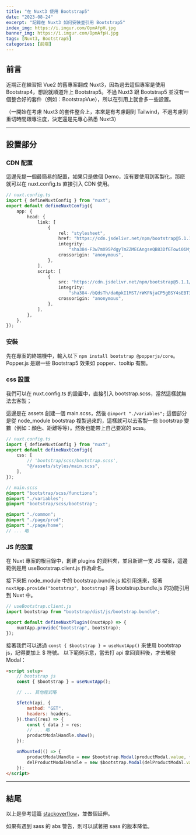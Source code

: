 ```yaml
---
title: "在 Nuxt3 使用 Bootstrap5"
date: "2023-08-24"
excerpt: "記錄在 Nuxt3 如何安裝並引用 Bootstrap5"
index_img: https://i.imgur.com/OpmAfpH.jpg
banner_img: https://i.imgur.com/OpmAfpH.jpg
tags: [Nuxt3, Bootstrap5]
categories: [前端]
---
```


## 前言

近期正在練習把 Vue2 的舊專案翻成 Nuxt3，因為過去這個專案是使用 Bootstrap4，想說就順道升上 Bootstrap5。不過 Nuxt3 跟 Bootstrap5 並沒有一個整合好的套件（例如：BootstrapVue），所以在引用上就會多一些設置。

（一開始在考慮 Nuxt3 的套件整合上，本來是有考慮翻到 Tailwind，不過考慮到重切時間跟專注度，決定還是先專心熟悉 Nuxt3）

---

## 設置部分

### CDN 配置

這邊先提一個最簡易的配置，如果只是做個 Demo，沒有要使用到客製化，那麽就可以在 nuxt.config.ts 直接引入 CDN 使用。

```ts
// nuxt.config.ts
import { defineNuxtConfig } from "nuxt";
export default defineNuxtConfig({
	app: {
		head: {
			link: [
				{
					rel: "stylesheet",
					href: "https://cdn.jsdelivr.net/npm/bootstrap@5.1.1/dist/css/bootstrap.min.css",
					integrity:
						"sha384-F3w7mX95PdgyTmZZMECAngseQB83DfGTowi0iMjiWaeVhAn4FJkqJByhZMI3AhiU",
					crossorigin: "anonymous",
				},
			],
			script: [
				{
					src: "https://cdn.jsdelivr.net/npm/bootstrap@5.1.1/dist/js/bootstrap.bundle.min.js",
					integrity:
						"sha384-/bQdsTh/da6pkI1MST/rWKFNjaCP5gBSY4sEBT38Q/9RBh9AH40zEOg7Hlq2THRZ",
					crossorigin: "anonymous",
				},
			],
		},
	},
});
```

### 安裝

先在專案的終端機中，輸入以下 `npm install bootstrap @popperjs/core`。Popper.js 是跟一些 Bootstrap5 效果如 popper、tooltip 有關。

### css 設置

我們可以在 nuxt.config.ts 的設置中，直接引入 bootstrap.scss，當然這樣就無法去客製；

這邊是在 assets 創建一個 main.scss，然後 `@import "./variables";` 這個部分是從 node_module bootstrap 複製過來的，這樣就可以去客製一些 bootstrap 變數（例如：顏色、距離等等）。然後也能帶上自己要寫的 scss。

```ts
// nuxt.config.ts
import { defineNuxtConfig } from "nuxt";
export default defineNuxtConfig({
	css: [
		// 'bootstrap/scss/bootstrap.scss',
		"@/assets/styles/main.scss",
	],
});
```

```scss
// main.scss
@import "bootstrap/scss/functions";
@import "./variables";
@import "bootstrap/scss/bootstrap";

@import "./common";
@import "./page/prod";
@import "./page/home";
// ... 略
```

### JS 的設置

在 Nuxt 專案的根目錄中，創建 plugins 的資料夾，並且新建一支 JS 檔案，這邊範例是用 useBootstrap.client.js 作為命名。

接下來把 node_module 中的 bootstrap.bundle.js 給引用進來，接著 `nuxtApp.provide("bootstrap", bootstrap)` 將 bootstrap.bundle.js 的功能引用到 Nuxt 中。

```js
// useBootstrap.client.js
import bootstrap from "bootstrap/dist/js/bootstrap.bundle";

export default defineNuxtPlugin((nuxtApp) => {
	nuxtApp.provide("bootstrap", bootstrap);
});
```

接著我們可以透過 `const { $bootstrap } = useNuxtApp()` 來使用 bootstrap js，記得要加上 $ 符號。
以下範例示意，當去打 api 拿回資料後，才去觸發 Modal：

```html
<script setup>
	// bootstrap js
	const { $bootstrap } = useNuxtApp();

	// ... 其他程式略

	$fetch(api, {
		method: "GET",
		headers: headers,
	}).then((res) => {
		const { data } = res;
		// ... 略
		productModalHandle.show();
	});

	onMounted(() => {
		productModalHandle = new $bootstrap.Modal(productModal.value, {}); // 記得綁上 ref
		delProductModalHandle = new $bootstrap.Modal(delProductModal.value, {});
	});
</script>
```

---

## 結尾

以上是參考這篇 [stackoverflow](https://stackoverflow.com/questions/71795143/how-to-use-bootstrap5-with-vite-and-nuxt3)，並做個延伸。

如果有遇到 sass 的 abs 警告，則可以試著把 sass 的版本降低。
